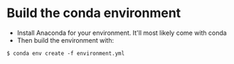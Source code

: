 # Build the conda environment
- Install Anaconda for your environment. It'll most likely come with conda
- Then build the environment with:
```
$ conda env create -f environment.yml
```
